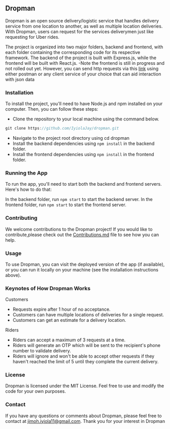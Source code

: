 ## Dropman

Dropman is an open source delivery/logistic service that handles delivery service from one location to another, as well as multiple location deliveries. With Dropman, users can request for the services deliverymen just like requesting for Uber rides.

The project is organized into two major folders, backend and frontend, with each folder containing the corresponding code for its respective framework. The backend of the project is built with Express.js, while the frontend will be built with React.js. 
-Note the frontend is still in progress and not rolled out yet. However, you can send http requests via this [link](https://dropman-app.onrender.com) using either postman or any client service of your choice that can aid interaction with json data

### Installation

To install the project, you'll need to have Node.js and npm installed on your computer. Then, you can follow these steps:

- Clone the repository to your local machine using the command below.

```js
git clone https://github.com/IyiolaJay/dropman.git
```

- Navigate to the project root directory using cd dropman
- Install the backend dependencies using `npm install` in the backend folder.
- Install the frontend dependencies using `npm install` in the frontend folder.

### Running the App

To run the app, you'll need to start both the backend and frontend servers. Here's how to do that:

In the backend folder, run `npm start` to start the backend server.
In the frontend folder, run `npm start` to start the frontend server.

### Contributing

We welcome contributions to the Dropman project! If you would like to contribute,please check out the [Contributions.md](https://github.com/IyiolaJay/dropman/blob/main/Contributions.md) file to see how you can help.

### Usage

To use Dropman, you can visit the deployed version of the app (if available), or you can run it locally on your machine (see the installation instructions above).

### Keynotes of How Dropman Works

Customers

- Requests expire after 1 hour of no acceptance.
- Customers can have multiple locations of deliveries for a single request.
- Customers can get an estimate for a delivery location.

Riders
- Riders can accept a maximum of 3 requests at a time.
- Riders will generate an OTP which will be sent to the recipient's phone number to validate delivery.
- Riders will ignore and won't be able to accept other requests if they haven't reached the limit of 5 until they complete the current delivery.

### License

Dropman is licensed under the MIT License. Feel free to use and modify the code for your own purposes.

### Contact

If you have any questions or comments about Dropman, please feel free to contact at jimoh.iyiola11@gmail.com.
Thank you for your interest in Dropman
